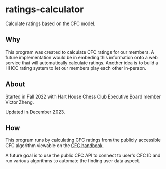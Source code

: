 # ratings-calculator
Calculate ratings based on the CFC model. 

## Why 
This program was created to calculate CFC ratings for our members. A future implementation would be in embeding this information onto a web service that will automatically calculate ratings. Another idea is to build a HHCC rating system to let our members play each other in-person. 

## About

Started in Fall 2022 with Hart House Chess Club Executive Board member Victor Zheng. 

Updated in December 2023.

## How 
This program runs by calculating CFC ratings from the publicly accessible CFC algorithm viewable on the [CFC handbook](https://github.com/Hart-House-Chess-Club/ratings-calculator/blob/main/CFC%20-%20CFC%20Handbook%20(to%202014).pdf). 

A future goal is to use the public CFC API to connect to user's CFC ID and run various algorithms to automate the finding user data aspect. 
